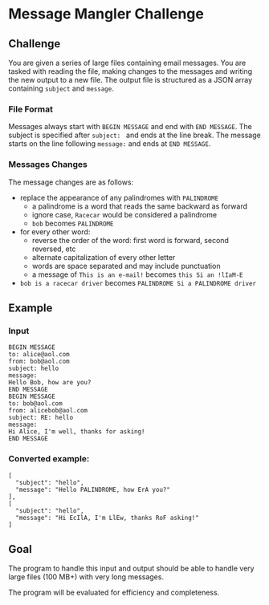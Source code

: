 # Message Mangler Challenge

## Challenge

You are given a series of large files containing email messages.
You are tasked with reading the file, making changes to the messages and writing the new output to a new file.
The output file is structured as a JSON array containing `subject` and `message`.

### File Format

Messages always start with `BEGIN MESSAGE` and end with `END MESSAGE`.
The subject is specified after `subject: ` and ends at the line break.
The message starts on the line following `message:` and ends at `END MESSAGE`.

### Messages Changes

The message changes are as follows:
  - replace the appearance of any palindromes with `PALINDROME`
    - a palindrome is a word that reads the same backward as forward
    - ignore case, `Racecar` would be considered a palindrome
    - `bob` becomes `PALINDROME`
  - for every other word:
    - reverse the order of the word: first word is forward, second reversed, etc
    - alternate capitalization of every other letter
    - words are space separated and may include punctuation
    - a message of `This is an e-mail!` becomes `this Si an !lIaM-E`
  - `bob is a racecar driver` becomes `PALINDROME Si a PALINDROME driver`

## Example

### Input

```
BEGIN MESSAGE
to: alice@aol.com
from: bob@aol.com
subject: hello
message:
Hello Bob, how are you?
END MESSAGE
BEGIN MESSAGE
to: bob@aol.com
from: alicebob@aol.com
subject: RE: hello
message:
Hi Alice, I'm well, thanks for asking!
END MESSAGE
```

### Converted example:

```
[
  "subject": "hello",
  "message": "Hello PALINDROME, how ErA you?"
],
[
  "subject": "hello",
  "message": "Hi EcIlA, I'm LlEw, thanks RoF asking!"
]
```

## Goal

The program to handle this input and output should be able to handle very large files (100 MB+) with very long messages.

The program will be evaluated for efficiency and completeness.
